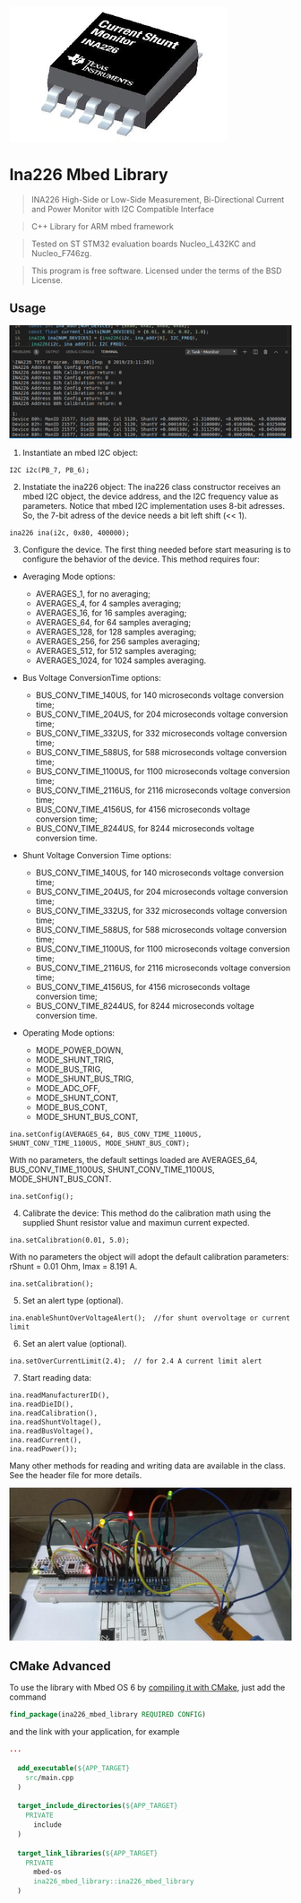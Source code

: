 <a href="https://github.com/branilson"><img src="https://github.com/branilson/ina226_mbed_library/raw/master/img/INA226.jpg" title="INA226" alt="BranlsonLuiz"></a>

<!-- [![Branilson Luiz(https://github.com/branilson/ina226_mbed_library/raw/master/img/INA226.jpg](https://github.com/branilson) -->


# Ina226 Mbed Library

> INA226 High-Side or Low-Side Measurement, Bi-Directional Current and Power Monitor with I2C Compatible Interface

> C++ Library for ARM mbed framework

> Tested on ST STM32 evaluation boards Nucleo_L432KC and Nucleo_F746zg. 

> This program is free software. Licensed under the terms of the BSD License.

## Usage

<a href="https://github.com/branilson"><img src="https://github.com/branilson/ina226_mbed_library/raw/master/img/Screenshot_ina226.png" title="Branilson Luiz" alt="BranlsonLuiz"></a>

1. Instantiate an mbed I2C object:

<pre><code>I2C i2c(PB_7, PB_6);
</code></pre>

2. Instatiate the ina226 object:
The ina226 class constructor receives an mbed I2C object, the device address, and the I2C frequency value as parameters. Notice that mbed I2C implementation uses 8-bit adresses. So, the 7-bit adress of the device needs a bit left shift (&lt;&lt; 1).

<pre><code>ina226 ina(i2c, 0x80, 400000);
</code></pre>

3. Configure the device.
The first thing needed before start measuring is to configure the behavior of the device. This method requires four:
 - Averaging Mode options:
	- AVERAGES_1, for no averaging;
	- AVERAGES_4, for 4 samples averaging;
	- AVERAGES_16, for 16 samples averaging;
	- AVERAGES_64, for 64 samples averaging;
	- AVERAGES_128, for 128 samples averaging;
	- AVERAGES_256, for 256 samples averaging;
	- AVERAGES_512, for 512 samples averaging;
	- AVERAGES_1024, for 1024 samples averaging.

 - Bus Voltage ConversionTime options:
	- BUS_CONV_TIME_140US, for 140 microseconds voltage conversion time;
	- BUS_CONV_TIME_204US, for 204 microseconds voltage conversion time;
	- BUS_CONV_TIME_332US, for 332 microseconds voltage conversion time;
	- BUS_CONV_TIME_588US, for 588 microseconds voltage conversion time;
	- BUS_CONV_TIME_1100US, for 1100 microseconds voltage conversion time;
	- BUS_CONV_TIME_2116US, for 2116 microseconds voltage conversion time;
	- BUS_CONV_TIME_4156US, for 4156 microseconds voltage conversion time;
	- BUS_CONV_TIME_8244US, for 8244 microseconds voltage conversion time.

 - Shunt Voltage Conversion Time options:
	- BUS_CONV_TIME_140US, for 140 microseconds voltage conversion time;
	- BUS_CONV_TIME_204US, for 204 microseconds voltage conversion time;
	- BUS_CONV_TIME_332US, for 332 microseconds voltage conversion time;
	- BUS_CONV_TIME_588US, for 588 microseconds voltage conversion time;
	- BUS_CONV_TIME_1100US, for 1100 microseconds voltage conversion time;
	- BUS_CONV_TIME_2116US, for 2116 microseconds voltage conversion time;
	- BUS_CONV_TIME_4156US, for 4156 microseconds voltage conversion time;
	- BUS_CONV_TIME_8244US, for 8244 microseconds voltage conversion time.

 - Operating Mode options:
	- MODE_POWER_DOWN, 
	- MODE_SHUNT_TRIG, 
	- MODE_BUS_TRIG, 
	- MODE_SHUNT_BUS_TRIG, 
	- MODE_ADC_OFF, 
	- MODE_SHUNT_CONT, 
	- MODE_BUS_CONT, 
	- MODE_SHUNT_BUS_CONT,

<pre><code>ina.setConfig(AVERAGES_64, BUS_CONV_TIME_1100US, SHUNT_CONV_TIME_1100US, MODE_SHUNT_BUS_CONT);
</code></pre>

With no parameters, the default settings loaded are AVERAGES_64, BUS_CONV_TIME_1100US, SHUNT_CONV_TIME_1100US, MODE_SHUNT_BUS_CONT.

<pre><code>ina.setConfig();
</code></pre>

4. Calibrate the device:
This method do the calibration math using the supplied Shunt resistor value and maximun current expected.

<pre><code>ina.setCalibration(0.01, 5.0);
</code></pre>

With no parameters the object will adopt the default calibration parameters: rShunt = 0.01 Ohm, Imax = 8.191 A.

<pre><code>ina.setCalibration();
</code></pre>

5. Set an alert type (optional).

<pre><code>ina.enableShuntOverVoltageAlert();  //for shunt overvoltage or current limit
</code></pre>

6. Set an alert value (optional).

<pre><code>ina.setOverCurrentLimit(2.4);  // for 2.4 A current limit alert
</code></pre>

7. Start reading data:

<pre><code>ina.readManufacturerID(),
ina.readDieID(),
ina.readCalibration(),
ina.readShuntVoltage(),
ina.readBusVoltage(),
ina.readCurrent(),
ina.readPower());
</code></pre>

Many other methods for reading and writing data are available in the class. See the header file for more details.

<a href="https://github.com/branilson"><img src="https://github.com/branilson/ina226_mbed_library/raw/master/img/ina226_circuit.jpg" title="Branilson Luiz" alt="BranlsonLuiz"></a>

## CMake Advanced
To use the library with Mbed OS 6 by [compiling it with CMake](https://os.mbed.com/docs/mbed-os/v6.15/build-tools/use.html#build-the-project-with-cmake-advanced), just add the command

```cmake
find_package(ina226_mbed_library REQUIRED CONFIG)
```

and the link with your application, for example

```cmake
...

  add_executable(${APP_TARGET}
    src/main.cpp
  )

  target_include_directories(${APP_TARGET}
    PRIVATE  
      include
  )

  target_link_libraries(${APP_TARGET}
    PRIVATE
      mbed-os
      ina226_mbed_library::ina226_mbed_library
  )
```
